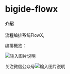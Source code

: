 # bigide-flowx

#### 介绍
流程编排系统FlowX,


编排概览：

![输入图片说明](https://images.gitee.com/uploads/images/2021/1030/150554_21ffd93f_5173442.png "flowx.png")


关注微信公众号![输入图片说明](https://images.gitee.com/uploads/images/2021/1030/150424_3cd7fa23_5173442.jpeg "qrcode_for_bigide_mp.jpg")
